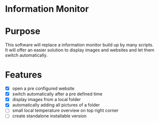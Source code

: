 # Information Monitor
  
# Purpose
This software will replace a information monitor build up by many scripts.  
It will offer an easier solution to display images and websites and let them switch automatically.  

# Features
  
- [x] open a pre configured website
- [x] switch automatically after a pre defined time
- [x] display images from a local folder
- [x] automatically adding all pictures of a folder
- [ ] small local temperature overview on top right corner
- [ ] create standalone installable version
